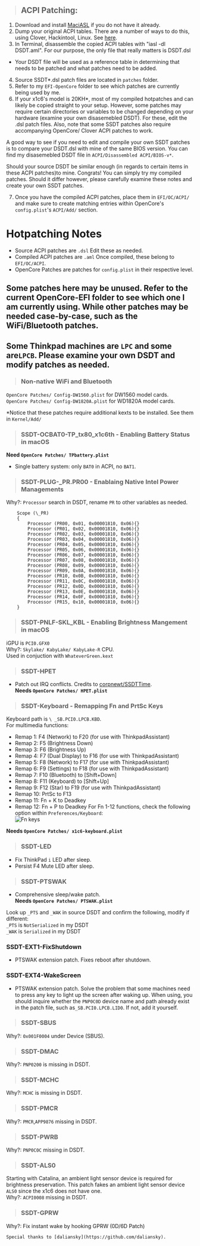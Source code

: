 > ## ACPI Patching:

1. Download and install [MaciASL](https://github.com/acidanthera/MaciASL/releases) if you do not have it already.
2. Dump your original ACPI tables. There are a number of ways to do this, using Clover, Hackintool, Linux. See [here](https://khronokernel.github.io/Getting-Started-With-ACPI/Manual/dump.html).  
3. In Terminal, disassemble the copied ACPI tables with "iasl -dl DSDT.aml". For our purpose, the only file that really matters is DSDT.dsl

- Your DSDT file will be used as a reference table in determining that needs to be patched and what patches need to be added.

4. Source SSDT\*.dsl patch files are located in `patches` folder.
5. Refer to my `EFI-OpenCore` folder to see which patches are currently being used by me.
6. If your x1c6's model is 20KH*, most of my compiled hotpatches and can likely be copied straight to your setup. However, some patches may require certain directories or variables to be changed depending on your hardware (examine your own disasemebled DSDT). For these, edit the .dsl patch files. Also, note that some SSDT patches also require accompanying OpenCore/ Clover ACPI patches to work.

A good way to see if you need to edit and compile your own SSDT patches is to compare your DSDT.dsl with mine of the same BIOS version. You can find my disasemebled DSDT file in `ACPI/Disassembled ACPI/BIOS-v*`.

Should your source DSDT be similar enough (in regards to certain items in these ACPI patches)to mine. Congrats! You can simply try my compiled patches. Should it differ however, please carefully examine these notes and create your own SSDT patches.  

7. Once you have the compiled ACPI patches, place them in `EFI/OC/ACPI/` and make sure to create matching entries within OpenCore's `config.plist`'s `ACPI/Add/` section.

# Hotpatching Notes

- Source ACPI patches are `.dsl` Edit these as needed.
- Compiled ACPI patches are `.aml` Once compiled, these belong to `EFI/OC/ACPI`.
- OpenCore Patches are patches for `config.plist` in their respective level.

## Some patches here may be unused. Refer to the current OpenCore-EFI folder to see which one I am currently using. While other patches may be needed case-by-case, such as the WiFi/Bluetooth patches.

## Some Thinkpad machines are `LPC` and some are`LPCB`. Please examine your own DSDT and modify patches as needed.

> ### Non-native WiFi and Bluetooth

`OpenCore Patches/ Config-DW1560.plist` for DW1560 model cards.  
`OpenCore Patches/ Config-DW1820A.plist` for WD1820A model cards.

\*Notice that these patches require additional kexts to be installed. See them in `Kernel/Add/`

> ### SSDT-OCBAT0-TP_tx80_x1c6th - Enabling Battery Status in macOS

**Need `OpenCore Patches/ TPbattery.plist`**  

- Single battery system: only `BAT0` in ACPI, no `BAT1`.

> ### SSDT-PLUG-\_PR.PR00 - Enablaing Native Intel Power Managements

Why?: `Processor` search in DSDT, rename `PR` to other variables as needed.

```
    Scope (\_PR)
    {
        Processor (PR00, 0x01, 0x00001810, 0x06){}
        Processor (PR01, 0x02, 0x00001810, 0x06){}
        Processor (PR02, 0x03, 0x00001810, 0x06){}
        Processor (PR03, 0x04, 0x00001810, 0x06){}
        Processor (PR04, 0x05, 0x00001810, 0x06){}
        Processor (PR05, 0x06, 0x00001810, 0x06){}
        Processor (PR06, 0x07, 0x00001810, 0x06){}
        Processor (PR07, 0x08, 0x00001810, 0x06){}
        Processor (PR08, 0x09, 0x00001810, 0x06){}
        Processor (PR09, 0x0A, 0x00001810, 0x06){}
        Processor (PR10, 0x0B, 0x00001810, 0x06){}
        Processor (PR11, 0x0C, 0x00001810, 0x06){}
        Processor (PR12, 0x0D, 0x00001810, 0x06){}
        Processor (PR13, 0x0E, 0x00001810, 0x06){}
        Processor (PR14, 0x0F, 0x00001810, 0x06){}
        Processor (PR15, 0x10, 0x00001810, 0x06){}
    }
```

> ### SSDT-PNLF-SKL_KBL - Enabling Brightness Mangement in macOS

iGPU is `PCI0.GFX0`  
Why?: `Skylake/ KabyLake/ KabyLake-R` CPU.  
Used in conjuction with `WhateverGreen.kext`


> ### SSDT-HPET

- Patch out IRQ conflicts. Credits to [corpnewt/SSDTTime](https://github.com/corpnewt/SSDTTime).  
**Needs `OpenCore Patches/ HPET.plist`**

> ### SSDT-Keyboard - Remapping Fn and PrtSc Keys

 Keyboard path is `\ _SB.PCI0.LPCB.KBD`.    
For multimedia functions:

- Remap 1: F4 (Network) to F20 (for use with ThinkpadAssistant)
- Remap 2: F5 (Brightness Down)
- Remap 3: F6 (Brightness Up)
- Remap 4: F7 (Dual Display) to F16 (for use with ThinkpadAssistant)
- Remap 5: F8 (Network) to F17 (for use with ThinkpadAssistant)
- Remap 6: F9 (Settings) to F18 (for use with ThinkpadAssistant)
- Remap 7: F10 (Bluetooth) to [Shift+Down]
- Remap 8: F11 (Keyboard) to [Shift+Up]
- Remap 9: F12 (Star) to F19 (for use with ThinkpadAssistant)
- Remap 10: PrtSc to F13
- Remap 11: Fn + K to Deadkey
- Remap 12: Fn + P to Deadkey
  For Fn 1-12 functions, check the following option within `Preferences/Keyboard`:  
  ![Fn keys](https://github.com/tylernguyen/x1c6-hackintosh/blob/master/docs/assets/img/macOS%20Settings/fnkeys.png)

**Needs `OpenCore Patches/ x1c6-keyboard.plist`**

> ### SSDT-LED
- Fix ThinkPad `i` LED after sleep.
- Persist F4 Mute LED after sleep.

> ### SSDT-PTSWAK

- Comprehensive sleep/wake patch.  
**Needs `OpenCore Patches/ PTSWAK.plist`**

Look up `_PTS` and `_WAK` in source DSDT and confirm the following, modify if different:  
`_PTS` is `NotSerialized` in my DSDT  
`_WAK` is `Serialized` in my DSDT

### SSDT-EXT1-FixShutdown

- PTSWAK extension patch. Fixes reboot after shutdown.  

### SSDT-EXT4-WakeScreen

- PTSWAK extension patch. Solve the problem that some machines need to press any key to light up the screen after waking up. When using, you should inquire whether the `PNP0C0D` device name and path already exist in the patch file, such as`_SB.PCI0.LPCB.LID0`. If not, add it yourself.  

> ### SSDT-SBUS

Why?: `0x001F0004` under Device (SBUS).

> ### SSDT-DMAC

Why?: `PNP0200` is missing in DSDT.

> ### SSDT-MCHC

Why?: `MCHC` is missing in DSDT.

> ### SSDT-PMCR

Why?: `PMCR`,`APP9876` missing in DSDT.

> ### SSDT-PWRB

Why?: `PNP0C0C` missing in DSDT.

> ### SSDT-ALS0

Starting with Catalina, an ambient light sensor device is required for brightness preservation. This patch fakes an ambient light sensor device `ALS0` since the x1c6 does not have one.  
Why?: `ACPI0008` missing in DSDT.

> ### SSDT-GPRW

Why?: Fix instant wake by hooking GPRW (0D/6D Patch)

```
Special thanks to [daliansky](https://github.com/daliansky).
```
